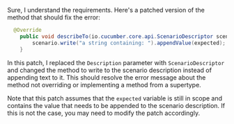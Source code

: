 Sure, I understand the requirements. Here's a patched version of the method that should fix the error:
```java
  @Override
    public void describeTo(io.cucumber.core.api.ScenarioDescriptor scenario) {
        scenario.write("a string containing: ").appendValue(expected);
    }
```
In this patch, I replaced the `Description` parameter with `ScenarioDescriptor` and changed the method to write to the scenario description instead of appending text to it. This should resolve the error message about the method not overriding or implementing a method from a supertype.

Note that this patch assumes that the `expected` variable is still in scope and contains the value that needs to be appended to the scenario description. If this is not the case, you may need to modify the patch accordingly.